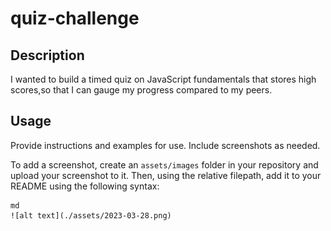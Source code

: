 # quiz-challenge


## Description


I wanted to build a timed quiz on JavaScript fundamentals that stores high scores,so that I can gauge my progress compared to my peers.



## Usage

Provide instructions and examples for use. Include screenshots as needed.

To add a screenshot, create an `assets/images` folder in your repository and upload your screenshot to it. Then, using the relative filepath, add it to your README using the following syntax:

    md
    ![alt text](./assets/2023-03-28.png)
    



